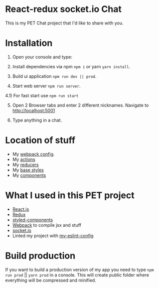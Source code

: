# React-redux socket.io Chat

This is my PET Chat project that I'd like to share with you.

# Installation

1) Open your console and type:

2) Install dependencies via npm `npm i` or yarn `yarn install`.

3) Build ui application `npm run dev || prod`.

4) Start web server `npm run server`.

4.1) For fast start use `npm run start`

5) Open 2 Browser tabs and enter 2 different nicknames. Navigate to [http://localhost:5001](http://localhost:5001)

6) Type anything in a chat.

# Location of stuff

- My [webpack config](https://github.com/AlexLasagna/React-redux-socket.io-Chat/tree/master/webpack).
- My [actions](https://github.com/AlexLasagna/React-redux-socket.io-Chat/tree/master/src/actions)
- My [reducers](https://github.com/AlexLasagna/React-redux-socket.io-Chat/tree/master/src/reducers)
- My [base styles](https://github.com/AlexLasagna/React-redux-socket.io-Chat/tree/master/src/styles)
- My [components](https://github.com/AlexLasagna/React-redux-socket.io-Chat/tree/master/src/pages)

# What I used in this PET project

- [React.js](https://reactjs.org/)
- [Redux](https://redux.js.org/)
- [styled-components](https://www.styled-components.com/)
- [Webpack](https://webpack.js.org/) to compile jsx and stuff
- [socket.io](https://socket.io/)
- Linted my project with [my-eslint-config](https://github.com/AlexLasagna/React-redux-socket.io-Chat/blob/master/.eslintrc.js)

# Build production

If you want to build a production version of my app you need to type `npm run prod` || `yarn prod` in a console. This will create public folder where everything will be compressed and minified.
